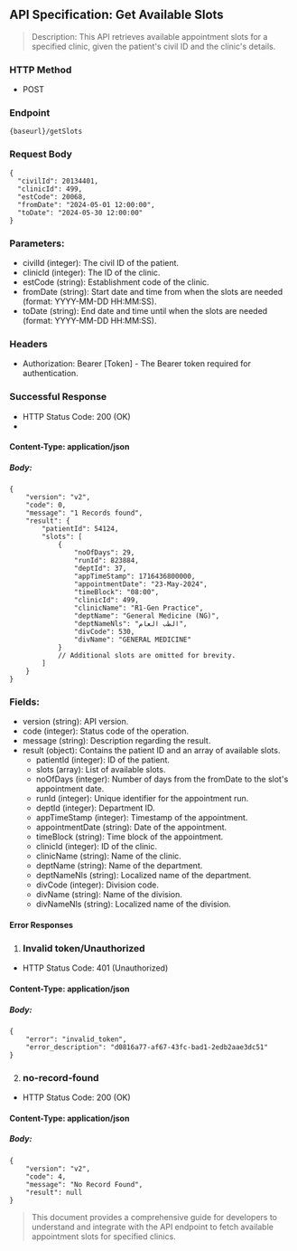 ## API Specification: Get Available Slots
> Description: This API retrieves available appointment slots for a specified clinic, given the patient's civil ID and the clinic's details.

### HTTP Method
- POST

### Endpoint
``` {baseurl}/getSlots ```

### Request Body
```
{
  "civilId": 20134401,
  "clinicId": 499,
  "estCode": 20068,
  "fromDate": "2024-05-01 12:00:00",
  "toDate": "2024-05-30 12:00:00"
}
```
### Parameters:

- civilId (integer): The civil ID of the patient.
- clinicId (integer): The ID of the clinic.
- estCode (string): Establishment code of the clinic.
- fromDate (string): Start date and time from when the slots are needed (format: YYYY-MM-DD HH:MM:SS).
- toDate (string): End date and time until when the slots are needed (format: YYYY-MM-DD HH:MM:SS).

### Headers
- Authorization: Bearer [Token] - The Bearer token required for authentication.
### Successful Response
- HTTP Status Code: 200 (OK)
- 

#### Content-Type: application/json

##### Body:

```
{
    "version": "v2",
    "code": 0,
    "message": "1 Records found",
    "result": {
        "patientId": 54124,
        "slots": [
            {
                "noOfDays": 29,
                "runId": 823884,
                "deptId": 37,
                "appTimeStamp": 1716436800000,
                "appointmentDate": "23-May-2024",
                "timeBlock": "08:00",
                "clinicId": 499,
                "clinicName": "R1-Gen Practice",
                "deptName": "General Medicine (NG)",
                "deptNameNls": "الطب العام",
                "divCode": 530,
                "divName": "GENERAL MEDICINE"
            }
            // Additional slots are omitted for brevity.
        ]
    }
}
```
### Fields:

- version (string): API version.
- code (integer): Status code of the operation.
- message (string): Description regarding the result.
- result (object): Contains the patient ID and an array of available slots.
    - patientId (integer): ID of the patient.
    - slots (array): List of available slots.
    - noOfDays (integer): Number of days from the fromDate to the slot's appointment date.
    - runId (integer): Unique identifier for the appointment run.
    - deptId (integer): Department ID.
    - appTimeStamp (integer): Timestamp of the appointment.
    - appointmentDate (string): Date of the appointment.
    - timeBlock (string): Time block of the appointment.
    - clinicId (integer): ID of the clinic.
    - clinicName (string): Name of the clinic.
    - deptName (string): Name of the department.
    - deptNameNls (string): Localized name of the department.
    - divCode (integer): Division code.
    - divName (string): Name of the division.
    - divNameNls (string): Localized name of the division.
#### Error Responses

1. ###  Invalid token/Unauthorized
- HTTP Status Code: 401 (Unauthorized)
#### Content-Type: application/json
##### Body:
```
{
    "error": "invalid_token",
    "error_description": "d0816a77-af67-43fc-bad1-2edb2aae3dc51"
}
```


2. ### no-record-found
- HTTP Status Code: 200 (OK)
#### Content-Type: application/json
##### Body:
````
{
    "version": "v2",
    "code": 4,
    "message": "No Record Found",
    "result": null
}
````

> This document provides a comprehensive guide for developers to understand and integrate with the API endpoint to fetch available appointment slots for specified clinics.

